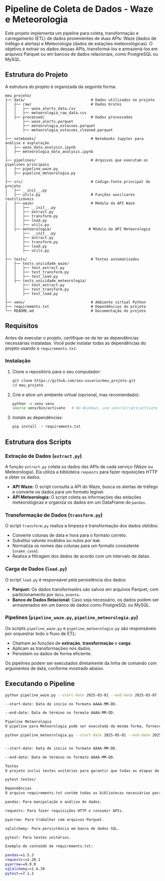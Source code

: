 # Pipeline de Coleta de Dados - Waze e Meteorologia

Este projeto implementa um pipeline para coleta, transformação e carregamento (ETL) de dados provenientes de duas APIs: Waze (dados de tráfego e alertas) e Meteorologia (dados de estações meteorológicas). O objetivo é extrair os dados dessas APIs, transformá-los e armazená-los em arquivos Parquet ou em bancos de dados relacionais, como PostgreSQL ou MySQL.

## Estrutura do Projeto

A estrutura do projeto é organizada da seguinte forma:


```
meu_projeto/
├── data/                              # Dados utilizados no projeto
│   ├── raw/                           # Dados brutos
│   │   ├── waze_alerts_data.csv
│   │   ├── meteorologia_raw_data.csv
│   ├── processed/                     # Dados processados
│       ├── waze_alerts.parquet
│       ├── meteorologia_estacoes.parquet
│       ├── meteorologia_estacoes_cleaned.parquet
│
├── notebooks/                         # Notebooks Jupyter para análise e exploração
│   ├── waze_data_analysis.ipynb
│   ├── meteorologia_data_analysis.ipynb
│
├── pipelines/                         # Arquivos que executam os pipelines principais
│   ├── pipeline_waze.py
│   ├── pipeline_meteorologia.py
│
├── src/                               # Código-fonte principal do projeto
│   ├── __init__.py
│   ├── utils.py                       # Funções auxiliares reutilizáveis
│   ├── waze/                          # Módulo da API Waze
│   │   ├── __init__.py
│   │   ├── extract.py
│   │   ├── transform.py
│   │   ├── load.py
│   │   ├── utils.py
│   ├── meteorologia/                 # Módulo da API Meteorologia
│       ├── __init__.py
│       ├── extract.py
│       ├── transform.py
│       ├── load.py
│       ├── utils.py
│
├── tests/                             # Testes automatizados
│   ├── tests_unicidade_waze/
│   │   ├── test_extract.py
│   │   ├── test_transform.py
│   │   ├── test_load.py
│   ├── tests_unicidade_meteorologia/
│       ├── test_extract.py
│       ├── test_transform.py
│       ├── test_load.py
│
├── venv/                              # Ambiente virtual Python 
├── requirements.txt                   # Dependências do projeto
└── README.md                          # Documentação do projeto
```




## Requisitos

Antes de executar o projeto, certifique-se de ter as dependências necessárias instaladas. Você pode instalar todas as dependências do projeto usando o `requirements.txt`:

### Instalação

1. Clone o repositório para o seu computador:

    ```bash
    git clone https://github.com/seu-usuario/meu_projeto.git
    cd meu_projeto
    ```

2. Crie e ative um ambiente virtual (opcional, mas recomendado):

    ```bash
    python -m venv venv
    source venv/bin/activate   # No Windows, use venv\Scripts\activate
    ```

3. Instale as dependências:

    ```bash
    pip install -r requirements.txt
    ```

## Estrutura dos Scripts

### Extração de Dados (`extract.py`)

A função `extract.py` coleta os dados das APIs de cada serviço (Waze ou Meteorologia). Ela utiliza a biblioteca `requests` para fazer requisições HTTP e obter os dados.

- **API Waze:** O script consulta a API do Waze, busca os alertas de tráfego e converte os dados para um formato legível.
- **API Meteorologia:** O script coleta as informações das estações meteorológicas e organiza os dados em um DataFrame do `pandas`.

### Transformação de Dados (`transform.py`)

O script `transform.py` realiza a limpeza e transformação dos dados obtidos:

- Converte colunas de data e hora para o formato correto.
- Substitui valores inválidos ou nulos por `NaN`.
- Normaliza os nomes das colunas para um formato consistente (`snake_case`).
- Realiza a filtragem dos dados de acordo com um intervalo de datas.

### Carga de Dados (`load.py`)

O script `load.py` é responsável pela persistência dos dados:

- **Parquet:** Os dados transformados são salvos em arquivos Parquet, com particionamento por `data_evento`.
- **Banco de Dados Relacional:** Caso seja necessário, os dados podem ser armazenados em um banco de dados como PostgreSQL ou MySQL.

### Pipelines (`pipeline_waze.py`, `pipeline_meteorologia.py`)

Os scripts `pipeline_waze.py` e `pipeline_meteorologia.py` são responsáveis por orquestrar todo o fluxo de ETL:

- Chamam as funções de **extração**, **transformação** e **carga**.
- Aplicam as transformações nos dados.
- Persistem os dados de forma eficiente.

Os pipelines podem ser executados diretamente da linha de comando com argumentos de data, conforme mostrado abaixo.


## Executando o Pipeline

```bash
python pipeline_waze.py --start-date 2025-03-01 --end-date 2025-03-07

--start-date: Data de início no formato AAAA-MM-DD.

--end-date: Data de término no formato AAAA-MM-DD.

Pipeline Meteorologia
O pipeline para Meteorologia pode ser executado da mesma forma, fornecendo um intervalo de dados:

python pipeline_meteorologia.py --start-date 2025-05-01 --end-date 2025-05-07


--start-date: Data de início no formato AAAA-MM-DD.

--end-date: Data de término no formato AAAA-MM-DD.

Testes
O projeto inclui testes unitários para garantir que todas as etapas de extração, transformação e carga funcionem corretamente. Os testes estão localizados na pasta testes/, e você pode executá-los usando o pytest:

pytest testes/

Dependências
O arquivo requirements.txt contém todas as bibliotecas necessárias para o projeto. As principais dependências incluem:

pandas: Para manipulação e análise de dados.

requests: Para fazer requisições HTTP e consumir APIs.

pyarrow: Para trabalhar com arquivos Parquet.

sqlalchemy: Para persistência em banco de dados SQL.

pytest: Para testes unitários.

Exemplo de conteúdo de requirements.txt:

pandas==1.5.3
requests==2.28.1
pyarrow==9.0.0
sqlalchemy==1.4.39
pytest==7.1.2